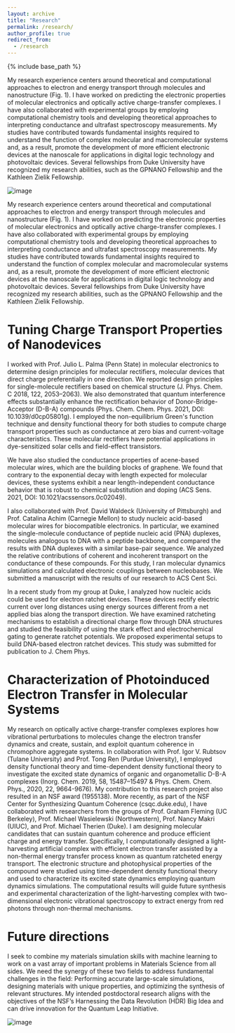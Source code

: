 ```yaml
---
layout: archive
title: "Research"
permalink: /research/
author_profile: true
redirect_from:
  - /research
---
```


{% include base_path %}


My research experience centers around theoretical and computational approaches to electron and energy transport through molecules and nanostructure (Fig. 1). I have worked on predicting the electronic properties of molecular electronics and optically active charge-transfer complexes. I have also collaborated with experimental groups by employing computational chemistry tools and developing theoretical approaches to interpreting conductance and ultrafast spectroscopy measurements. My studies have contributed towards fundamental insights required to understand the function of complex molecular and macromolecular systems and, as a result, promote the development of more efficient electronic devices at the nanoscale for applications in digital logic technology and photovoltaic devices. Several fellowships from Duke University have recognized my research abilities, such as the GPNANO Fellowship and the Kathleen Zielik Fellowship.

![image](https://user-images.githubusercontent.com/40967787/119536136-bcf5e200-bd56-11eb-80ee-9e3575f278b2.png)

My research experience centers around theoretical and computational approaches to electron and energy transport through molecules and nanostructure (Fig. 1). I have worked on predicting the electronic properties of molecular electronics and optically active charge-transfer complexes. I have also collaborated with experimental groups by employing computational chemistry tools and developing theoretical approaches to interpreting conductance and ultrafast spectroscopy measurements. My studies have contributed towards fundamental insights required to understand the function of complex molecular and macromolecular systems and, as a result, promote the development of more efficient electronic devices at the nanoscale for applications in digital logic technology and photovoltaic devices. Several fellowships from Duke University have recognized my research abilities, such as the GPNANO Fellowship and the Kathleen Zielik Fellowship.


Tuning Charge Transport Properties of Nanodevices
======
I worked with Prof. Julio L. Palma (Penn State) in molecular electronics to determine design principles for molecular rectifiers, molecular devices that direct charge preferentially in one direction. We reported design principles for single-molecule rectifiers based on chemical structure (J. Phys. Chem. C 2018, 122, 2053–2063). We also demonstrated that quantum interference effects substantially enhance the rectification behavior of Donor-Bridge-Acceptor (D-B-A) compounds (Phys. Chem. Chem. Phys. 2021, DOI: 10.1039/d0cp05801g). I employed the non-equilibrium Green's function technique and density functional theory for both studies to compute charge transport properties such as conductance at zero bias and current-voltage characteristics. These molecular rectifiers have potential applications in dye-sensitized solar cells and field-effect transistors. 

We have also studied the conductance properties of acene-based molecular wires, which are the building blocks of graphene. We found that contrary to the exponential decay with length expected for molecular devices, these systems exhibit a near length-independent conductance behavior that is robust to chemical substitution and doping (ACS Sens. 2021, DOI: 10.1021/acssensors.0c02049).

I also collaborated with Prof. David Waldeck (University of Pittsburgh) and Prof. Catalina Achim (Carnegie Mellon) to study nucleic acid-based molecular wires for biocompatible electronics. In particular, we examined the single-molecule conductance of peptide nucleic acid (PNA) duplexes, molecules analogous to DNA with a peptide backbone, and compared the results with DNA duplexes with a similar base-pair sequence. We analyzed the relative contributions of coherent and incoherent transport on the conductance of these compounds. For this study, I ran molecular dynamics simulations and calculated electronic couplings between nucleobases. We submitted a manuscript with the results of our research to ACS Cent Sci.

In a recent study from my group at Duke, I analyzed how nucleic acids could be used for electron ratchet devices. These devices rectify electric current over long distances using energy sources different from a net applied bias along the transport direction. We have examined ratcheting mechanisms to establish a directional charge flow through DNA structures and studied the feasibility of using the stark effect and electrochemical gating to generate ratchet potentials. We proposed experimental setups to build DNA-based electron ratchet devices. This study was submitted for publication to J. Chem Phys.


Characterization of Photoinduced Electron Transfer in Molecular Systems
======
My research on optically active charge-transfer complexes explores how vibrational perturbations to molecules change the electron transfer dynamics and create, sustain, and exploit quantum coherence in chromophore aggregate systems. In collaboration with Prof. Igor V. Rubtsov (Tulane University) and Prof. Tong Ren (Purdue University), I employed density functional theory and time-dependent density functional theory to investigate the excited state dynamics of organic and organometallic D-B-A complexes (Inorg. Chem. 2019, 58, 15487–15497 & Phys. Chem. Chem. Phys., 2020, 22, 9664-9676). My contribution to this research project also resulted in an NSF award (1955138). 
More recently, as part of the NSF Center for Synthesizing Quantum Coherence (csqc.duke.edu), I have collaborated with researchers from the groups of Prof. Graham Fleming (UC Berkeley), Prof. Michael Wasielewski (Northwestern), Prof. Nancy Makri (UIUC), and Prof. Michael Therien (Duke). I am designing molecular candidates that can sustain quantum coherence and produce efficient charge and energy transfer. Specifically, I computationally designed a light-harvesting artificial complex with efficient electron transfer assisted by a non-thermal energy transfer process known as quantum ratcheted energy transport. The electronic structure and photophysical properties of the compound were studied using time-dependent density functional theory and used to characterize its excited state dynamics employing quantum dynamics simulations. The computational results will guide future synthesis and experimental characterization of the light-harvesting complex with two-dimensional electronic vibrational spectroscopy to extract energy from red photons through non-thermal mechanisms.


Future directions
======
I seek to combine my materials simulation skills with machine learning to work on a vast array of important problems in Materials Science from all sides. We need the synergy of these two fields to address fundamental challenges in the field:  Performing accurate large-scale simulations, designing materials with unique properties, and optimizing the synthesis of relevant structures. My intended postdoctoral research aligns with the objectives of the NSF’s Harnessing the Data Revolution (HDR) Big Idea and can drive innovation for the Quantum Leap Initiative.

![image](https://user-images.githubusercontent.com/40967787/119536243-db5bdd80-bd56-11eb-83da-367ae4b9065e.png)






